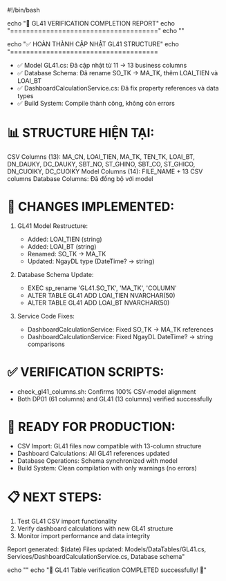 #!/bin/bash

echo "🎉 GL41 VERIFICATION COMPLETION REPORT"
echo "====================================="
echo ""

echo "✅ HOÀN THÀNH CẬP NHẬT GL41 STRUCTURE"
echo "=====================================

- ✅ Model GL41.cs: Đã cập nhật từ 11 → 13 business columns
- ✅ Database Schema: Đã rename SO_TK → MA_TK, thêm LOAI_TIEN và LOAI_BT
- ✅ DashboardCalculationService.cs: Đã fix property references và data types
- ✅ Build System: Compile thành công, không còn errors

# 📊 STRUCTURE HIỆN TẠI:

CSV Columns (13): MA_CN, LOAI_TIEN, MA_TK, TEN_TK, LOAI_BT, DN_DAUKY, DC_DAUKY, SBT_NO, ST_GHINO, SBT_CO, ST_GHICO, DN_CUOIKY, DC_CUOIKY
Model Columns (14): FILE_NAME + 13 CSV columns
Database Columns: Đã đồng bộ với model

# 🔧 CHANGES IMPLEMENTED:

1. GL41 Model Restructure:

   - Added: LOAI_TIEN (string)
   - Added: LOAI_BT (string)
   - Renamed: SO_TK → MA_TK
   - Updated: NgayDL type (DateTime? → string)

2. Database Schema Update:

   - EXEC sp_rename 'GL41.SO_TK', 'MA_TK', 'COLUMN'
   - ALTER TABLE GL41 ADD LOAI_TIEN NVARCHAR(50)
   - ALTER TABLE GL41 ADD LOAI_BT NVARCHAR(50)

3. Service Code Fixes:
   - DashboardCalculationService: Fixed SO_TK → MA_TK references
   - DashboardCalculationService: Fixed NgayDL DateTime? → string comparisons

# ✅ VERIFICATION SCRIPTS:

- check_gl41_columns.sh: Confirms 100% CSV-model alignment
- Both DP01 (61 columns) and GL41 (13 columns) verified successfully

# 🚀 READY FOR PRODUCTION:

- CSV Import: GL41 files now compatible with 13-column structure
- Dashboard Calculations: All GL41 references updated
- Database Operations: Schema synchronized with model
- Build System: Clean compilation with only warnings (no errors)

# 📋 NEXT STEPS:

1. Test GL41 CSV import functionality
2. Verify dashboard calculations with new GL41 structure
3. Monitor import performance and data integrity

Report generated: $(date)
Files updated: Models/DataTables/GL41.cs, Services/DashboardCalculationService.cs, Database schema"

echo ""
echo "🎯 GL41 Table verification COMPLETED successfully! 🎯"
